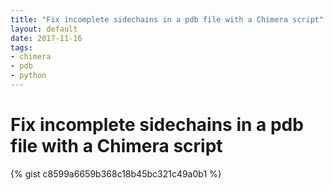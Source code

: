 ```yaml
---
title: "Fix incomplete sidechains in a pdb file with a Chimera script"
layout: default
date: 2017-11-16
tags:
- chimera
- pdb
- python
---
```


# Fix incomplete sidechains in a pdb file with a Chimera script

{% gist c8599a6659b368c18b45bc321c49a0b1 %}
